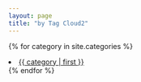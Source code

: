 ```yaml
---
layout: page
title: "by Tag Cloud2"
---
```

<!--
{% assign tags = site.tags | sort %}
{% for tag in tags %}
 <span class="site-tag">
    <a href="/tag/{{ tag | first | slugize }}/"
        style="font-size: {{ tag | last | size  |  times: 4 | divided_by: site.tags.size | plus: 80  }}%">
            {{ tag[0] | replace:'-', ' ' }} {{ tag | last | size }}
    </a>
</span>
{% endfor %}
-->

{% for category in site.categories %}
    <li style="font-size: {{ category | last | size | times: 100 | divided_by: site.categories.size }}%">
        <a href="/{{ category | first | slugize }}/">
            {{ category | first }}
        </a>
    </li>
{% endfor %}
